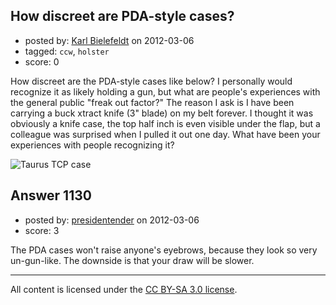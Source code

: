 ## How discreet are PDA-style cases?

- posted by: [Karl Bielefeldt](https://stackexchange.com/users/-1/288-karl-bielefeldt) on 2012-03-06
- tagged: `ccw`, `holster`
- score: 0

<p>How discreet are the PDA-style cases like below?  I personally would recognize it as likely holding a gun, but what are people's experiences with the general public "freak out factor?"  The reason I ask is I have been carrying a buck xtract knife (3" blade) on my belt forever.  I thought it was obviously a knife case, the top half inch is even visible under the flap, but a colleague was surprised when I pulled it out one day.  What have been your experiences with people recognizing it?</p>

<p><img src="http://i.stack.imgur.com/7GOtC.jpg" alt="Taurus TCP case"></p>



## Answer 1130

- posted by: [presidentender](https://stackexchange.com/users/-1/466-presidentender) on 2012-03-06
- score: 3

<p>The PDA cases won't raise anyone's eyebrows, because they look so very un-gun-like. The downside is that your draw will be slower.</p>




---

All content is licensed under the [CC BY-SA 3.0 license](https://creativecommons.org/licenses/by-sa/3.0/).
